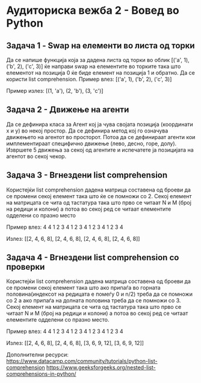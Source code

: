 ﻿# Аудиториска вежба 2 - Вовед во Python

## Задача 1 - Swap на елементи во листа од торки

Да се напише функција која за дадена листа од торки во облик [('a', 1), ('b', 2), ('c', 3)] ќе направи swap на елементите во торките така што елементот на позиција 0 ќе биде елемент на позиција 1 и обратно. Да се користи list comprehension.
Пример влез:
[('a', 1), ('b', 2), ('c', 3)]

Пример излез:
[(1, 'a'), (2, 'b'), (3, 'c')]


## Задача 2 - Движење на агенти

Да се дефинира класа за Агент кој ја чува својата позиција (координати x и y) во некој простор. Да се дефинира метод кој го означува движењето на агентот во просторот. Потоа да се дефинираат агенти кои имплементираат специфично движење (лево, десно, горе, долу). Извршете 5 движења за секој од агентите и испечатете ја позицијата на агентот во секој чекор.

## Задача 3 - Вгнездени list comprehension
Користејќи list comprehension дадена матрица составена од броеви да се промени секој елемент така што ќе се помножи со 2. Секој елемент на матрицата се чита од тастатура така што прво се читаат N и M (број на редици и колони) а потоа во секој ред се читаат елементите одделени со празно место

Пример влез:
4
4
1 2 3 4
1 2 3 4
1 2 3 4
1 2 3 4

Излез:
[[2, 4, 6, 8], [2, 4, 6, 8], [2, 4, 6, 8], [2, 4, 6, 8]]


## Задача 4 - Вгнездени list comprehension со проверки
Користејќи list comprehension дадена матрица составена од броеви да се промени секој елемент така што ако припаѓа во горната половина(индексот на редицата е помеѓу 0 и n/2) треба да се помножи со 2 а ако припаѓа на долната половина треба да се помножи со 3. Секој елемент на матрицата се чита од тастатура така што прво се читаат N и M (број на редици и колони) а потоа во секој ред се читаат елементите одделени со празно место.

Пример влез:
4
4
1 2 3 4
1 2 3 4
1 2 3 4
1 2 3 4

Излез:
[[2, 4, 6, 8], [2, 4, 6, 8], [3, 6, 9, 12], [3, 6, 9, 12]]



Дополнителни ресурси:
https://www.datacamp.com/community/tutorials/python-list-comprehension
https://www.geeksforgeeks.org/nested-list-comprehensions-in-python/